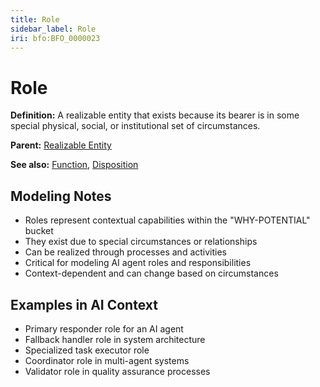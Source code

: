 ```yaml
---
title: Role
sidebar_label: Role
iri: bfo:BFO_0000023
---
```


# Role

**Definition:** A realizable entity that exists because its bearer is in some special physical, social, or institutional set of circumstances.

**Parent:** [Realizable Entity](/bfo/continuant/realizable-entity)

**See also:** [Function](/bfo/continuant/function), [Disposition](/bfo/continuant/disposition)

## Modeling Notes

- Roles represent contextual capabilities within the "WHY-POTENTIAL" bucket
- They exist due to special circumstances or relationships
- Can be realized through processes and activities
- Critical for modeling AI agent roles and responsibilities
- Context-dependent and can change based on circumstances

## Examples in AI Context

- Primary responder role for an AI agent
- Fallback handler role in system architecture
- Specialized task executor role
- Coordinator role in multi-agent systems
- Validator role in quality assurance processes

